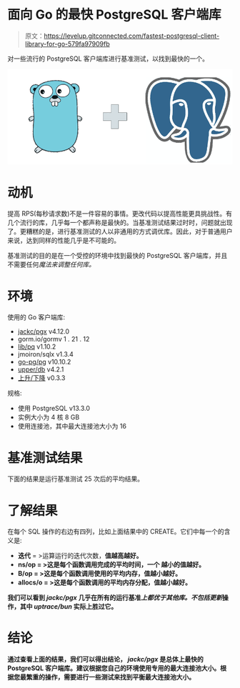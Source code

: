 # 面向 Go 的最快 PostgreSQL 客户端库

> 原文：<https://levelup.gitconnected.com/fastest-postgresql-client-library-for-go-579fa97909fb>

对一些流行的 PostgreSQL 客户端库进行基准测试，以找到最快的一个。

![](img/cfe5bc1f9183d00b9e7306b31fa10ed0.png)

# 动机

提高 RPS(每秒请求数)不是一件容易的事情。更改代码以提高性能更具挑战性。有几个流行的库，几乎每一个都声称是最快的。当基准测试结果过时时，问题就出现了。更糟糕的是，进行基准测试的人以非通用的方式调优库。因此，对于普通用户来说，达到同样的性能几乎是不可能的。

基准测试的目的是在一个受控的环境中找到最快的 PostgreSQL 客户端库，并且不需要任何*魔法来调整任何库。*

# 环境

使用的 Go 客户端库:

*   [jackc/pgx](https://github.com/jackc/pgx) v4.12.0
*   gorm.io/gormv 1 . 21 . 12
*   [lib/pq](https://github.com/lib/pq) v1.10.2
*   jmoiron/sqlx v1.3.4
*   [go-pg/pg](https://github.com/go-pg/pg) v10.10.2
*   [upper/db](https://github.com/upper/db) v4.2.1
*   [上升/下降](https://github.com/uptrace/bun) v0.3.3

规格:

*   使用 PostgreSQL v13.3.0
*   实例大小为 4 核 8 GB
*   使用连接池，其中最大连接池大小为 16

# 基准测试结果

下面的结果是运行基准测试 25 次后的平均结果。

# 了解结果

在每个 SQL 操作的右边有四列，比如上面结果中的 CREATE。它们中每一个的含义是:

*   **迭代** = >运算运行的迭代次数，****值越高越好**。**
*   ****ns/op** = >这是每个函数调用完成的平均时间，**一个** **越小的值越好**。**
*   ****B/op** = >这是每个函数调用使用的平均内存，**值越小越好。****
*   ****allocs/o** = >这是每个函数调用的平均内存分配，**值越小越好。****

**我们可以看到 ***jackc/pgx*** 几乎在所有的运行基准*上都优于其他库。*不包括*更新*操作，其中 ***uptrace/bun*** 实际上胜过它。**

# **结论**

**通过查看上面的结果，我们可以得出结论， ***jackc/pgx*** 是总体上最快的 PostgreSQL 客户端库。建议根据您自己的环境使用专用的最大连接池大小。根据您最繁重的操作，需要进行一些测试来找到平衡最大连接池大小。**